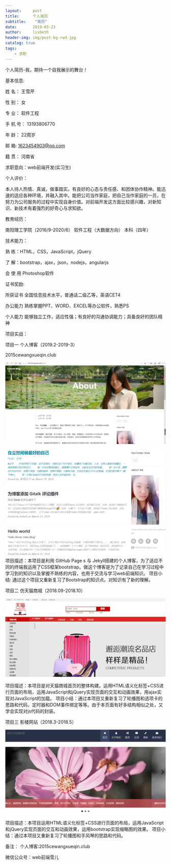 ```yaml
---
layout:     post
title:      个人简历
subtitle:    "简历"
date:       2019-03-23
author:     lisbeth
header-img: img/post-bg-rwd.jpg
catalog: true
tags:
    - 求职
---
```

 个人简历-我，期待一个自我展示的舞台！ 
 
基本信息:

姓    名：	王雪芹 

性    别： 女

专    业： 软件工程 

手 机 号： 13193806770

年    龄：	22周岁   

邮   箱: 1623454903@qq.com

籍    贯：	河南省    

求职意向：web前端开发(实习生)

个人评价：

本人待人热情、真诚，做事踏实。有良好的心态与责任感、和团体协作精神。能迅速的适应各种环境，并融入其中。能把公司当作家庭，把自己当作家庭的一员，在努力为公司服务的过程中实现自身价值。对前端开发这方面比较感兴趣，对新知识、新技术有着强烈的好奇心与求知欲。

教育经历：

南阳理工学院（2016/9-2020/6）         软件工程（大数据方向）                  本科（四年）

技术能力：

熟    练：HTML，CSS，JavaScript，jQuery

了    解：bootstrap，ajax，json，nodejs，angularjs

会 使 用 Photoshop软件

证书奖励:

所获证书    全国信息技术水平，普通话二级乙等，英语CET4

办公能力    熟练掌握PPT、WORD、EXCEL等办公软件，熟悉PS

个人能力    能够独立工作，适应性强；有良好的沟通协调能力；具备良好的团队精神

项目实战：

项目一  个人博客（2019.2-2019-3）

2015cewangxueqin.club

![博客](https://github.com/lisbeth0720/lisbeth0720.github.io/blob/master/img/blog.jpg)

![影楼](https://github.com/lisbeth0720/lisbeth0720.github.io/blob/master/img/blog1.png)
项目描述：本项目是利用 GitHub Page s 与 Jekyll搭建的个人博客，为了适应不同的终端我运用了CSS框架bootstrap。做这个博客是为了记录自己在学习过程中学习到的知识以及掌握不熟练的内容，也用于交流与学习web前端知识。
项目小结: 通过这个项目又重新复习了Bootstrap的知识点。对知识有了新的理解。

项目二  仿天猫商城（2018.09-2018.10）

![天猫](https://github.com/lisbeth0720/lisbeth0720.github.io/blob/master/img/tianmao.jpg)

项目描述：本项目是对天猫商城首页的整体构建。运用HTML语义化标签+CSS进行页面的布局，运用JavaScript和jQuery实现页面的交互和动画效果，用ajax实现对JavaScript的加载。
项目小结：通过本项目又重新复习了轮播图和选项卡的思路和代码，定时器和DOM事件绑定等等。由于本页面有好多结构相似之处，又学会实现对js代码的封装。

项目三  影楼网站（2018.3-2018.5）

![影楼](https://github.com/lisbeth0720/lisbeth0720.github.io/blob/master/img/yinglou.png)

项目描述：本项目运用HTML语义化标签+CSS进行页面的布局，运用JavaScript和jQuery实现页面的交互和动画效果，运用bootstrap实现缩略图的效果。
项目小结：通过本项目又重新复习了轮播图和手风琴的思路和代码。

备注：
个人博客:2015cewangxueqin.club

微信公众号：web前端雪儿









